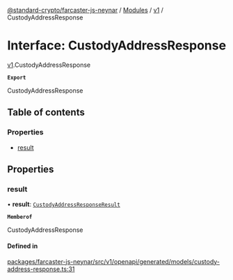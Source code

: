 [@standard-crypto/farcaster-js-neynar](../README.md) / [Modules](../modules.md) / [v1](../modules/v1.md) / CustodyAddressResponse

# Interface: CustodyAddressResponse

[v1](../modules/v1.md).CustodyAddressResponse

**`Export`**

CustodyAddressResponse

## Table of contents

### Properties

- [result](v1.CustodyAddressResponse.md#result)

## Properties

### result

• **result**: [`CustodyAddressResponseResult`](v1.CustodyAddressResponseResult.md)

**`Memberof`**

CustodyAddressResponse

#### Defined in

[packages/farcaster-js-neynar/src/v1/openapi/generated/models/custody-address-response.ts:31](https://github.com/standard-crypto/farcaster-js/blob/main/packages/farcaster-js-neynar/src/v1/openapi/generated/models/custody-address-response.ts#L31)
